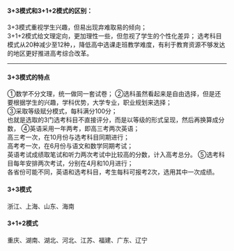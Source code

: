 #### 3+3模式和3+1+2模式的区别：
3+3模式重视学生兴趣，但易出现弃难取易的倾向；      
3+1+2模式给文理定向，更加理性一些，但忽视了学生的个性化差异； 
选考科目模式从20种减少至12种，，降低高中选课走班教学难度，有利于教育资源不够发达的地区更好推进高考综合改革。
    
****
#### 3+3模式的特点
①数学不分文理，统一做同一套试卷；
②选科虽然看起来是自由选择，但是还要根据学生的兴趣，学科优势，大学专业，职业规划来选择；     
③采取等级赋分模式，每科满分100分；       
也就是选取的3门选考科目不直接评分，而是以等级的形式呈现，然后再换算成分数，
④英语采用一年两考，即高三考两次英语；       
高三考一次，在10月份与选考科目同期进行；       
高考考一次，在6月份与语文和数学同期考试；       
英语考试成绩取笔试和听力两次考试中比较高的分数，计入高考总分。
⑤选考科目每年安排两次考试，分别在4月和10月进行；        
各省份可能不同，英语和选考科目，考生每科可报考2次，选用其中一次成绩。
     
#### 3+3模式
浙江、上海、山东、海南
#### 3+1+2模式
重庆、湖南、湖北、河北、江苏、福建、广东、辽宁